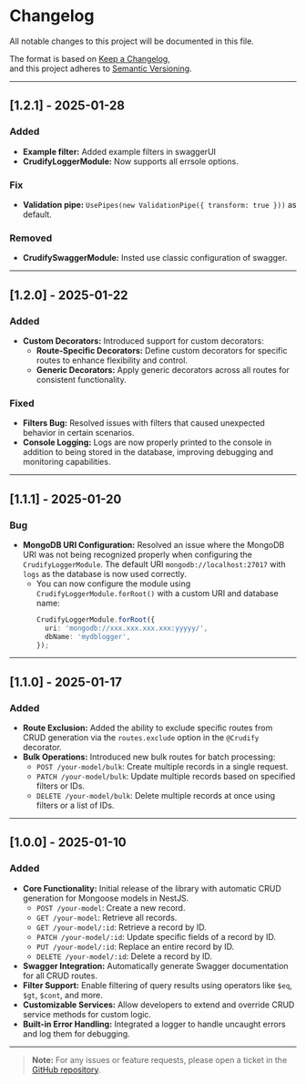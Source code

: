 # Changelog

All notable changes to this project will be documented in this file.

The format is based on [Keep a Changelog](https://keepachangelog.com/en/1.0.0/),  
and this project adheres to [Semantic Versioning](https://semver.org/spec/v2.0.0.html).


---
## [1.2.1] - 2025-01-28
### Added
- **Example filter:** Added example filters in swaggerUI
- **CrudifyLoggerModule:** Now supports all errsole options.

### Fix
- **Validation pipe:** `UsePipes(new ValidationPipe({ transform: true }))` as default.

### Removed
- **CrudifySwaggerModule:** Insted use classic configuration of swagger.

---

## [1.2.0] - 2025-01-22
### Added
- **Custom Decorators:** Introduced support for custom decorators:
  - **Route-Specific Decorators:** Define custom decorators for specific routes to enhance flexibility and control.
  - **Generic Decorators:** Apply generic decorators across all routes for consistent functionality.

### Fixed
- **Filters Bug:** Resolved issues with filters that caused unexpected behavior in certain scenarios.
- **Console Logging:** Logs are now properly printed to the console in addition to being stored in the database, improving debugging and monitoring capabilities.

---

## [1.1.1] - 2025-01-20
### Bug
- **MongoDB URI Configuration:** Resolved an issue where the MongoDB URI was not being recognized properly when configuring the `CrudifyLoggerModule`. The default URI `mongodb://localhost:27017` with `logs` as the database is now used correctly.
  - You can now configure the module using `CrudifyLoggerModule.forRoot()` with a custom URI and database name:
    ```typescript
    CrudifyLoggerModule.forRoot({
      uri: 'mongodb://xxx.xxx.xxx.xxx:yyyyy/',
      dbName: 'mydblogger',
    });
    ```

---

## [1.1.0] - 2025-01-17
### Added
- **Route Exclusion:** Added the ability to exclude specific routes from CRUD generation via the `routes.exclude` option in the `@Crudify` decorator.
- **Bulk Operations:** Introduced new bulk routes for batch processing:
  - `POST /your-model/bulk`: Create multiple records in a single request.
  - `PATCH /your-model/bulk`: Update multiple records based on specified filters or IDs.
  - `DELETE /your-model/bulk`: Delete multiple records at once using filters or a list of IDs.

---

## [1.0.0] - 2025-01-10
### Added
- **Core Functionality:** Initial release of the library with automatic CRUD generation for Mongoose models in NestJS.
  - `POST /your-model`: Create a new record.
  - `GET /your-model`: Retrieve all records.
  - `GET /your-model/:id`: Retrieve a record by ID.
  - `PATCH /your-model/:id`: Update specific fields of a record by ID.
  - `PUT /your-model/:id`: Replace an entire record by ID.
  - `DELETE /your-model/:id`: Delete a record by ID.
- **Swagger Integration:** Automatically generate Swagger documentation for all CRUD routes.
- **Filter Support:** Enable filtering of query results using operators like `$eq`, `$gt`, `$cont`, and more.
- **Customizable Services:** Allow developers to extend and override CRUD service methods for custom logic.
- **Built-in Error Handling:** Integrated a logger to handle uncaught errors and log them for debugging.

---

> **Note:** For any issues or feature requests, please open a ticket in the [GitHub repository](https://github.com/mitinoh/nest-crudify).

